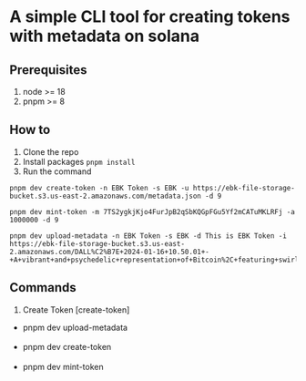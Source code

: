 # A simple CLI tool for creating tokens with metadata on solana

## Prerequisites

1. node >= 18
2. pnpm >= 8

## How to

1. Clone the repo
2. Install packages `pnpm install`
3. Run the command

```
pnpm dev create-token -n EBK Token -s EBK -u https://ebk-file-storage-bucket.s3.us-east-2.amazonaws.com/metadata.json -d 9
```

```
pnpm dev mint-token -m 7TS2ygkjKjo4FurJpB2qSbKQGpFGu5Yf2mCATuMKLRFj -a 1000000 -d 9
```

```
pnpm dev upload-metadata -n EBK Token -s EBK -d This is EBK Token -i https://ebk-file-storage-bucket.s3.us-east-2.amazonaws.com/DALL%C2%B7E+2024-01-16+10.50.01+-+A+vibrant+and+psychedelic+representation+of+Bitcoin%2C+featuring+swirling+colors+and+surreal+imagery%2C+blending+the+concept+of+digital+currency+with+a+dr.png
```

## Commands

1. Create Token [create-token]

- pnpm dev upload-metadata <option> <value>
- pnpm dev create-token <option> <value>
- pnpm dev mint-token <option> <value>
